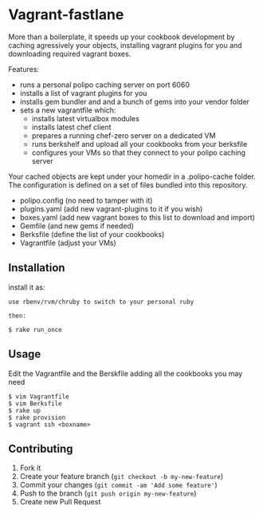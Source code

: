 # Vagrant-fastlane

More than a boilerplate, it speeds up your cookbook development by caching
agressively your objects, installing vagrant plugins for you and downloading
required vagrant boxes.

Features:

* runs a personal polipo caching server on port 6060
* installs a list of vagrant plugins for you
* installs gem bundler and and a bunch of gems into your vendor folder
* sets a new vagrantfile which:
   - installs latest virtualbox modules
   - installs latest chef client
   - prepares a running chef-zero server on a dedicated VM
   - runs berkshelf and upload all your cookbooks from your berksfile
   - configures your VMs so that they connect to your polipo caching server

Your cached objects are kept under your homedir in a .polipo-cache folder.
The configuration is defined on a set of files bundled into this repository.

* polipo.config (no need to tamper with it)
* plugins.yaml (add new vagrant-plugins to it if you wish)
* boxes.yaml (add new vagrant boxes to this list to download and import)
* Gemfile (and new gems if needed)
* Berksfile (define the list of your cookbooks)
* Vagrantfile (adjust your VMs)

## Installation

install it as:

    use rbenv/rvm/chruby to switch to your personal ruby

    then:

    $ rake run_once

## Usage

Edit the Vagrantfile and the Berskfile adding all the cookbooks you may need

    $ vim Vagrantfile
    $ vim Berksfile
    $ rake up
    $ rake provision
    $ vagrant ssh <boxname>

## Contributing

1. Fork it
2. Create your feature branch (`git checkout -b my-new-feature`)
3. Commit your changes (`git commit -am 'Add some feature'`)
4. Push to the branch (`git push origin my-new-feature`)
5. Create new Pull Request

